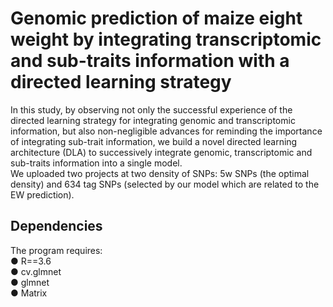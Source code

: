 # Genomic prediction of maize eight weight by integrating transcriptomic and sub-traits information with a directed learning strategy
In this study, by observing not only the successful experience of the directed learning strategy for integrating genomic and transcriptomic information, but also non-negligible advances for reminding the importance of integrating sub-trait information, we build a novel directed learning architecture (DLA) to successively integrate genomic, transcriptomic and sub-traits information into a single model.  
We uploaded two projects at two density of SNPs: 5w SNPs (the optimal density) and 634 tag SNPs (selected by our model which are related to the EW prediction).  

## Dependencies
The program requires:  
● R==3.6  
● cv.glmnet  
● glmnet  
● Matrix  
